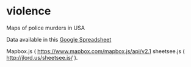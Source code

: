 violence
========

Maps of police murders in USA 

Data available in this [Google Spreadsheet](https://docs.google.com/spreadsheet/ccc?key=0Aul9Ys3cd80fdHVMd0luQW5NYkVZNkhORmI0ajFma2c&usp=sharing#gid=0
)

 Mapbox.js ( https://www.mapbox.com/mapbox.js/api/v2.1
 sheetsee.js ( http://jlord.us/sheetsee.js/ ).


